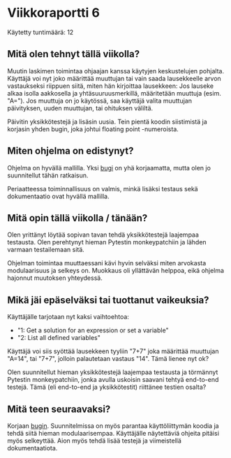 # Viikkoraportti 6

Käytetty tuntimäärä: 12


## Mitä olen tehnyt tällä viikolla? 

Muutin laskimen toimintaa ohjaajan kanssa käytyjen keskustelujen pohjalta. Käyttäjä voi nyt joko määrittää muuttujan tai vain saada lausekkeelle arvon vastaukseksi riippuen siitä, miten hän kirjoittaa lausekkeen: Jos lauseke alkaa isolla aakkosella ja yhtäsuuruusmerkillä, määritetään muuttuja (esim. "A="). Jos muuttuja on jo käytössä, saa käyttäjä valita muuttujan päivityksen, uuden muuttujan, tai ohituksen väliltä. 

Päivitin yksikkötestejä ja lisäsin uusia. Tein pientä koodin siistimistä ja korjasin yhden bugin, joka johtui floating point -numeroista. 


## Miten ohjelma on edistynyt? 

Ohjelma on hyvällä mallilla. Yksi [bugi](./IMPLEMENTATION.md#bugs) on yhä korjaamatta, mutta olen jo suunnitellut tähän ratkaisun.

Periaatteessa toiminnallisuus on valmis, minkä lisäksi testaus sekä dokumentaatio ovat hyvällä mallilla.


## Mitä opin tällä viikolla / tänään?

Olen yrittänyt löytää sopivan tavan tehdä yksikkötestejä laajempaa testausta. Olen perehtynyt hieman Pytestin monkeypatchiin ja lähden varmaan testailemaan sitä. 

Ohjelman toimintaa muuttaessani kävi hyvin selväksi miten arvokasta modulaarisuus ja selkeys on. Muokkaus oli yllättävän helppoa, eikä ohjelma hajonnut muutoksen yhteydessä. 


## Mikä jäi epäselväksi tai tuottanut vaikeuksia?

Käyttäjälle tarjotaan nyt kaksi vaihtoehtoa: 
- "1: Get a solution for an expression or set a variable"
- "2: List all defined variables"

Käyttäjä voi siis syöttää lausekkeen tyyliin "7+7" joka määrittää muuttujan "A=14", tai "7+7", jolloin palautetaan vastaus "14". Tämä lienee nyt ok?

Olen suunnitellut hieman yksikkötestejä laajempaa testausta ja törmännyt Pytestin monkeypatchiin, jonka avulla uskoisin saavani tehtyä end-to-end testejä. Tämä (eli end-to-end ja yksikkötestit) riittänee testien osalta?


## Mitä teen seuraavaksi?

Korjaan [bugin](./IMPLEMENTATION.md#bugs). Suunnitelmissa on myös parantaa käyttöliittymän koodia ja tehdä siitä hieman modulaarisempaa. Käyttäjälle näytettäviä ohjeita pitäisi myös selkeyttää. Aion myös tehdä lisää testejä ja viimeistellä dokumentaatiota. 
